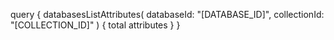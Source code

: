 query {
    databasesListAttributes(
        databaseId: "[DATABASE_ID]",
        collectionId: "[COLLECTION_ID]"
    ) {
        total
        attributes
    }
}